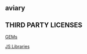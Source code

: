 aviary 
------------------------------------------------------------------------------

THIRD PARTY LICENSES
------------------------------------------------------------------------------

[GEMs](documentation/gems.md)

[JS Libraries](documentation/js.md)
